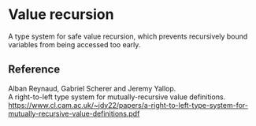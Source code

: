 # Value recursion

A type system for safe value recursion, which prevents recursively bound variables from being accessed too early.

## Reference

Alban Reynaud, Gabriel Scherer and Jeremy Yallop.  
A right-to-left type system for mutually-recursive value definitions.  
https://www.cl.cam.ac.uk/~jdy22/papers/a-right-to-left-type-system-for-mutually-recursive-value-definitions.pdf
